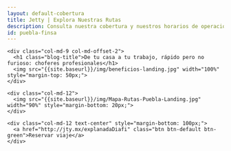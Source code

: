 ```yaml
---
layout: default-cobertura
title: Jetty | Explora Nuestras Rutas
description: Consulta nuestra cobertura y nuestros horarios de operaciones en la Ciuda de Puebla.
id: puebla-finsa
---
```


<div class="container marginTop">
  <div class="row">

    <div class="col-md-9 col-md-offset-2">
      <h1 class="blog-title">De tu casa a tu trabajo, rápido pero no furioso: choferes profesionales</h1>
      <img src="{{site.baseurl}}/img/beneficios-landing.jpg" width="100%" style="margin-top: 50px;">
    </div>

    <div class="col-md-12">
      <img src="{{site.baseurl}}/img/Mapa-Rutas-Puebla-Landing.jpg" width="90%" style="margin-bottom: 20px;">
    </div>

    <div class="col-md-12 text-center" style="margin-bottom: 100px;">
      <a href="http://jty.mx/explanadaDiafi" class="btn btn-default btn-green">Reservar viaje</a>
    </div>

  </div>
</div>